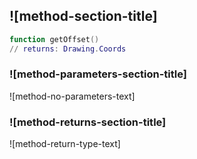 ## ![method-section-title]


```lua
function getOffset()
// returns: Drawing.Coords
```


### ![method-parameters-section-title]

![method-no-parameters-text]

### ![method-returns-section-title]

![method-return-type-text]

